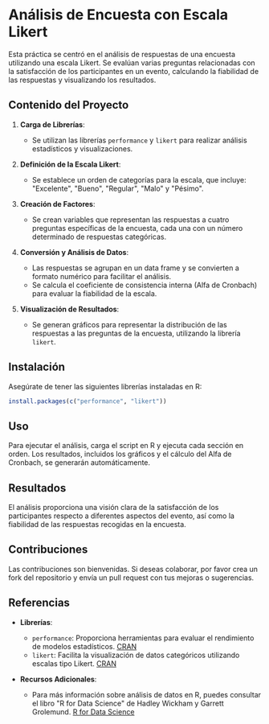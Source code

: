 # Análisis de Encuesta con Escala Likert

Esta práctica se centró en el análisis de respuestas de una encuesta utilizando una escala Likert. Se evalúan varias preguntas relacionadas con la satisfacción de los participantes en un evento, calculando la fiabilidad de las respuestas y visualizando los resultados.

## Contenido del Proyecto

1. **Carga de Librerías**:
   - Se utilizan las librerías `performance` y `likert` para realizar análisis estadísticos y visualizaciones.

2. **Definición de la Escala Likert**:
   - Se establece un orden de categorías para la escala, que incluye: "Excelente", "Bueno", "Regular", "Malo" y "Pésimo".

3. **Creación de Factores**:
   - Se crean variables que representan las respuestas a cuatro preguntas específicas de la encuesta, cada una con un número determinado de respuestas categóricas.

4. **Conversión y Análisis de Datos**:
   - Las respuestas se agrupan en un data frame y se convierten a formato numérico para facilitar el análisis.
   - Se calcula el coeficiente de consistencia interna (Alfa de Cronbach) para evaluar la fiabilidad de la escala.

5. **Visualización de Resultados**:
   - Se generan gráficos para representar la distribución de las respuestas a las preguntas de la encuesta, utilizando la librería `likert`.

## Instalación

Asegúrate de tener las siguientes librerías instaladas en R:

```r
install.packages(c("performance", "likert"))
```

## Uso
Para ejecutar el análisis, carga el script en R y ejecuta cada sección en orden. Los resultados, incluidos los gráficos y el cálculo del Alfa de Cronbach, se generarán automáticamente.

## Resultados
El análisis proporciona una visión clara de la satisfacción de los participantes respecto a diferentes aspectos del evento, así como la fiabilidad de las respuestas recogidas en la encuesta.

## Contribuciones
Las contribuciones son bienvenidas. Si deseas colaborar, por favor crea un fork del repositorio y envía un pull request con tus mejoras o sugerencias.

## Referencias

- **Librerías**:
  - `performance`: Proporciona herramientas para evaluar el rendimiento de modelos estadísticos. [CRAN](https://cran.r-project.org/web/packages/performance/index.html)
  - `likert`: Facilita la visualización de datos categóricos utilizando escalas tipo Likert. [CRAN](https://cran.r-project.org/web/packages/likert/index.html)

- **Recursos Adicionales**:
  - Para más información sobre análisis de datos en R, puedes consultar el libro "R for Data Science" de Hadley Wickham y Garrett Grolemund. [R for Data Science](https://r4ds.had.co.nz/)
